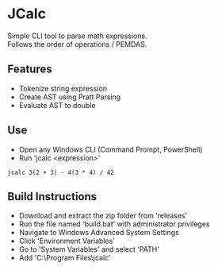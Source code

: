 # JCalc
Simple CLI tool to parse math expressions. \
Follows the order of operations / PEMDAS.
## **Features**
- Tokenize string expression
- Create AST using Pratt Parsing
- Evaluate AST to double

## **Use**
- Open any Windows CLI (Command Prompt, PowerShell)
- Run 'jcalc \<expression>'
```
jcalc 3(2 + 3) - 4(3 * 4) / 42
```

## **Build Instructions**
- Download and extract the zip folder from 'releases'
- Run the file named 'build.bat' with administrator privileges
- Navigate to Windows Advanced System Settings
- Click 'Environment Variables'
- Go to 'System Variables' and select 'PATH'
- Add 'C:\Program Files\jcalc'
